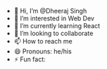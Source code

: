 - 👋 Hi, I’m @Dheeraj Singh
- 👀 I’m interested in Web Dev
- 🌱 I’m currently learning React
- 💞️ I’m looking to collaborate
- 📫 How to reach me 
- 😄 Pronouns: he/his
- ⚡ Fun fact: 

<!---
DheerajSingh199/DheerajSingh199 is a ✨ special ✨ repository because its `README.md` (this file) appears on your GitHub profile.
You can click the Preview link to take a look at your changes.
--->
